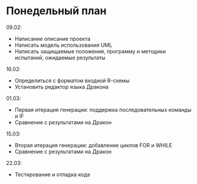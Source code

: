 # Понедельный план

09.02:  

- Написание описание проекта
- Написать модель использования UML
- Написать защищаемые положения, программу и методики испытаний, ожидаемые результаты

16.02:

- Определиться с форматом входной R-схемы
- Установить редактор языка Дракона

01.03:

- Первая итерация генерации: поддержка последовательных команды и IF
- Сравнение с результатами на Дракон

15.03:

- Вторая итерация генерации: добавление циклов FOR и WHILE
- Сравнение с результатами на Дракон

22.03:

- Тестирование и отладка кода
